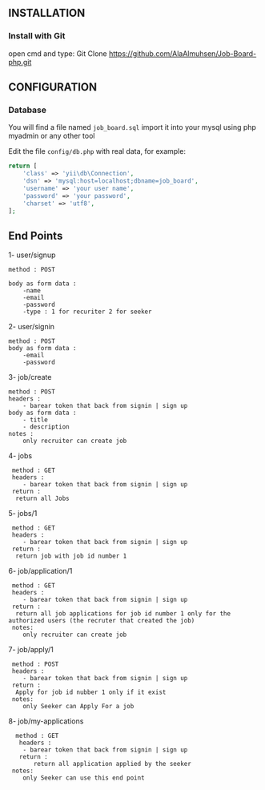 
INSTALLATION
------------


### Install with Git

open cmd and type:
Git Clone https://github.com/AlaAlmuhsen/Job-Board-php.git


CONFIGURATION
-------------

### Database

You will find a file named `job_board.sql`
import it into your mysql using php myadmin or any other tool 


Edit the file `config/db.php` with real data, for example:

```php
return [
    'class' => 'yii\db\Connection',
    'dsn' => 'mysql:host=localhost;dbname=job_board',
    'username' => 'your user name',
    'password' => 'your password',
    'charset' => 'utf8',
];
```

End Points
-------

1- user/signup

    method : POST
    
    body as form data :
        -name
        -email
        -password
        -type : 1 for recuriter 2 for seeker

2- user/signin

    method : POST
    body as form data :
        -email
        -password
        
3- job/create

    method : POST
    headers : 
        - barear token that back from signin | sign up 
    body as form data : 
        - title 
        - description
    notes : 
        only recruiter can create job

 4- jobs
 
     method : GET
     headers : 
        - barear token that back from signin | sign up
     return :
      return all Jobs 

 5- jobs/1
 
     method : GET
     headers : 
        - barear token that back from signin | sign up
     return :
      return job with job id number 1

 6- job/application/1
 
     method : GET
     headers : 
        - barear token that back from signin | sign up
     return :
      return all job applications for job id number 1 only for the authorized users (the recruter that created the job)
     notes:
        only recruiter can create job
        
  7- job/apply/1
  
     method : POST
     headers : 
        - barear token that back from signin | sign up
     return :
      Apply for job id nubber 1 only if it exist 
     notes:
        only Seeker can Apply For a job

  8- job/my-applications 
  
      method : GET
       headers : 
        - barear token that back from signin | sign up
       return :
           return all application applied by the seeker 
     notes:
        only Seeker can use this end point

